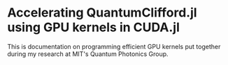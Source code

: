 # Accelerating QuantumClifford.jl using GPU kernels in CUDA.jl

This is documentation on programming efficient GPU kernels put together during
my research at MIT's Quantum Photonics Group.
